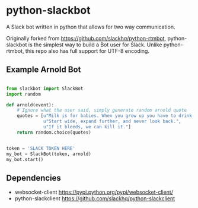python-slackbot
=============
A Slack bot written in python that allows for two way communication.

Originally forked from https://github.com/slackhq/python-rtmbot, python-slackbot is the simplest way to build a Bot user for Slack. Unlike python-rtmbot, this repo also has full support for UTF-8 encoding.



Example Arnold Bot
-------
```python

from slackbot import SlackBot
import random

def arnold(event):
    # Ignore what the user said, simply generate random arnold quote
    quotes = [u"Milk is for babies. When you grow up you have to drink beer.",
              u"Start wide, expand further, and never look back.",
              u"If it bleeds, we can kill it."]
    return random.choice(quotes)


token = 'SLACK TOKEN HERE'
my_bot = SlackBot(token, arnold)
my_bot.start()
```


Dependencies
----------
* websocket-client https://pypi.python.org/pypi/websocket-client/
* python-slackclient https://github.com/slackhq/python-slackclient